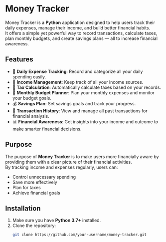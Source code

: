 # Money Tracker

Money Tracker is a **Python** application designed to help users track their daily expenses, manage their income, and build better financial habits.  
It offers a simple yet powerful way to record transactions, calculate taxes, plan monthly budgets, and create savings plans — all to increase financial awareness.

## Features

- 🧾 **Daily Expense Tracking**: Record and categorize all your daily spending easily.
- 🏦 **Income Management**: Keep track of all your income sources.
- 🧮 **Tax Calculation**: Automatically calculate taxes based on your records.
- 📅 **Monthly Budget Planner**: Plan your monthly expenses and monitor your budget goals.
- 💰 **Savings Plan**: Set savings goals and track your progress.
- 📜 **Transaction History**: View and manage all past transactions for financial analysis.
- 📊 **Financial Awareness**: Get insights into your income and outcome to make smarter financial decisions.

## Purpose

The purpose of **Money Tracker** is to make users more financially aware by providing them with a clear picture of their financial activities.  
By tracking income and expenses regularly, users can:

- Control unnecessary spending
- Save more effectively
- Plan for taxes
- Achieve financial goals

## Installation

1. Make sure you have **Python 3.7+** installed.
2. Clone the repository:
   ```bash
   git clone https://github.com/your-username/money-tracker.git
